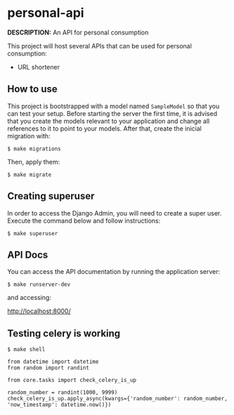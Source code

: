 # personal-api

**DESCRIPTION:** An API for personal consumption

This project will host several APIs that can be used for personal consumption:

- URL shortener

## How to use


This project is bootstrapped with a model named `SampleModel` so that you can test your
setup. Before starting the server the first time, it is advised that you create
the models relevant to your application and change all references to it to
point to your models.  After that, create the inicial migration with:

```
$ make migrations
```

Then, apply them:

```
$ make migrate
```

## Creating superuser

In order to access the Django Admin, you will need to create a super user. Execute the command below and follow instructions:

```
$ make superuser
```

## API Docs

You can access the API documentation by running the application server:

```
$ make runserver-dev
```

and accessing:

<http://localhost:8000/>

## Testing celery is working


```
$ make shell

from datetime import datetime
from random import randint

from core.tasks import check_celery_is_up

random_number = randint(1000, 9999)
check_celery_is_up.apply_async(kwargs={'random_number': random_number, 'now_timestamp': datetime.now()})

```
